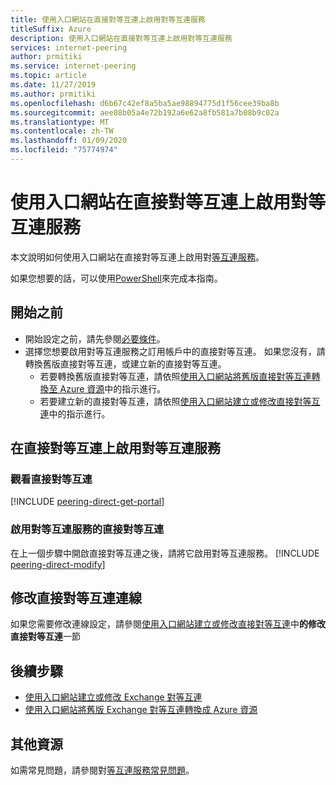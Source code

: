 ```yaml
---
title: 使用入口網站在直接對等互連上啟用對等互連服務
titleSuffix: Azure
description: 使用入口網站在直接對等互連上啟用對等互連服務
services: internet-peering
author: prmitiki
ms.service: internet-peering
ms.topic: article
ms.date: 11/27/2019
ms.author: prmitiki
ms.openlocfilehash: d6b67c42ef8a5ba5ae98894775d1f56cee39ba8b
ms.sourcegitcommit: aee08b05a4e72b192a6e62a8fb581a7b08b9c02a
ms.translationtype: MT
ms.contentlocale: zh-TW
ms.lasthandoff: 01/09/2020
ms.locfileid: "75774974"
---
```

# <a name="enable-peering-service-on-a-direct-peering-using-the-portal"></a>使用入口網站在直接對等互連上啟用對等互連服務

本文說明如何使用入口網站在直接對等互連上啟用對[等互連服務](overview-peering-service.md)。

如果您想要的話，可以使用[PowerShell](howto-peering-service-powershell.md)來完成本指南。

## <a name="before-you-begin"></a>開始之前
* 開始設定之前，請先參閱[必要條件](prerequisites.md)。
* 選擇您想要啟用對等互連服務之訂用帳戶中的直接對等互連。 如果您沒有，請轉換舊版直接對等互連，或建立新的直接對等互連。
    * 若要轉換舊版直接對等互連，請依照[使用入口網站將舊版直接對等互連轉換至 Azure 資源](howto-legacy-direct-portal.md)中的指示進行。
    * 若要建立新的直接對等互連，請依照[使用入口網站建立或修改直接對等互連](howto-direct-portal.md)中的指示進行。

## <a name="enable-peering-service-on-a-direct-peering"></a>在直接對等互連上啟用對等互連服務

### <a name= get></a>觀看直接對等互連
[!INCLUDE [peering-direct-get-portal](./includes/direct-portal-get.md)]

### <a name= get></a>啟用對等互連服務的直接對等互連

在上一個步驟中開啟直接對等互連之後，請將它啟用對等互連服務。
[!INCLUDE [peering-direct-modify](./includes/peering-service-direct-portal.md)]

## <a name="modify-a-direct-peering-connection"></a>修改直接對等互連連線

如果您需要修改連線設定，請參閱[使用入口網站建立或修改直接對等互連](howto-direct-portal.md)中**的修改直接對等互連**一節

## <a name="next-steps"></a>後續步驟

* [使用入口網站建立或修改 Exchange 對等互連](howto-exchange-portal.md)
* [使用入口網站將舊版 Exchange 對等互連轉換成 Azure 資源](howto-legacy-exchange-portal.md)

## <a name="additional-resources"></a>其他資源

如需常見問題，請參閱對[等互連服務常見問題](service-faqs.md)。